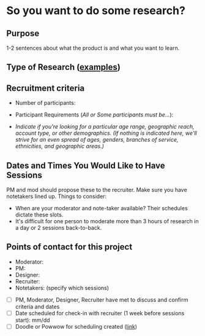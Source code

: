 # So you want to do some research?

## Purpose
1-2 sentences about what the product is and what you want to learn.

## Type of Research ([examples](https://methods.18f.gov/))


## Recruitment criteria
* Number of participants: 
* Participant Requirements (_All or Some participants must be..._):
  

* _Indicate if you're looking for a particular age range, geographic reach, account type, or other demographics. (If nothing is indicated here, we'll strive for an even spread of ages, genders, branches of service, ethnicities, and geographic areas.)_ 

## Dates and Times You Would Like to Have Sessions
PM and mod should propose these to the recruiter. Make sure you have notetakers lined up.
Things to consider:
* When are your moderator and note-taker available? Their schedules dictate these slots.
* It's difficult for one person to moderate more than 3 hours of research in a day or 2 sessions back-to-back.

## Points of contact for this project
* Moderator:
* PM:
* Designer:
* Recruiter:
* Notetakers: (specify which sessions)

- [ ] PM, Moderator, Designer, Recruiter have met to discuss and confirm criteria and dates
- [ ] Date scheduled for check-in with recruiter (1 week before sessions start): mm/dd
- [ ] Doodle or Powwow for scheduling created ([link]())

